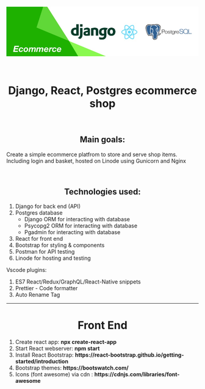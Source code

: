 <p align="center">
  <img src="https://github.com/jssdeveloper/ecommerce/blob/main/documentation/banner.jpg?raw=true">
</p>
<br />

<h1 align="center">Django, React, Postgres ecommerce shop</h1>
<br />

<h2 align="center">Main goals:</h2>
<p>Create a simple ecommerce platfrom to store and serve shop items. Including login and basket, hosted on Linode using Gunicorn and Nginx</p>
<br />

<h2 align="center">Technologies used:</h2>
<ol>
  <li>Django for back end (API)</li>
  <li>Postgres database
    <ul>
      <li>Django ORM for interacting with database</li>
      <li>Psycopg2 ORM for interacting with database</li>
      <li>Pgadmin for interacting with database</li>
    </ul>
  </li>
  <li>React for front end</li>
  <li>Bootstrap for styling & components</li>
  <li>Postman for API testing</li>
  <li>Linode for hosting and testing</li>
</ol>

<p>Vscode plugins:</p>
<ol>
  <li>ES7 React/Redux/GraphQL/React-Native snippets</li>
  <li>Prettier - Code formatter</li>
  <li>Auto Rename Tag</li>
</ol>

<hr />

<h1 align="center">Front End</h1>
<ol>
  <li>Create react app: <strong>npx create-react-app</strong></li>
  <li>Start React webserver: <strong>npm start</strong></li>
  <li>Install React Bootstrap: <strong>https://react-bootstrap.github.io/getting-started/introduction</strong></li>
  <li>Bootstrap themes: <strong>https://bootswatch.com/</strong></li>
  <li>Icons (font awesome) via cdn : <strong>https://cdnjs.com/libraries/font-awesome</strong></li>


</ol>
